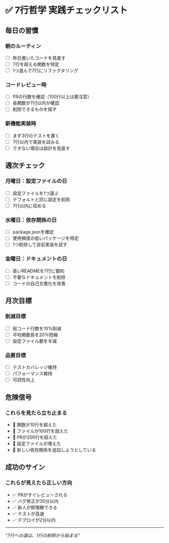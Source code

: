 # ✅ 7行哲学 実践チェックリスト

## 毎日の習慣

### 朝のルーティン
- [ ] 昨日書いたコードを見直す
- [ ] 7行を超える関数を特定
- [ ] 1つ選んで7行にリファクタリング

### コードレビュー時
- [ ] PRの行数を確認（100行以上は要注意）
- [ ] 各関数が7行以内か確認
- [ ] 削除できるものを探す

### 新機能実装時
- [ ] まず3行のテストを書く
- [ ] 7行以内で実装を試みる
- [ ] できない場合は設計を見直す

## 週次チェック

### 月曜日：設定ファイルの日
- [ ] 設定ファイルを1つ選ぶ
- [ ] デフォルトと同じ設定を削除
- [ ] 7行以内に収める

### 水曜日：依存関係の日
- [ ] package.jsonを確認
- [ ] 使用頻度の低いパッケージを特定
- [ ] 1つ削除して自前実装を試す

### 金曜日：ドキュメントの日
- [ ] 長いREADMEを7行に要約
- [ ] 不要なドキュメントを削除
- [ ] コードの自己文書化を改善

## 月次目標

### 削減目標
- [ ] 総コード行数を10%削減
- [ ] 平均関数長を20%短縮
- [ ] 設定ファイル数を半減

### 品質目標
- [ ] テストカバレッジ維持
- [ ] パフォーマンス維持
- [ ] 可読性向上

## 危険信号

### これらを見たら立ち止まる
- 🚨 関数が10行を超えた
- 🚨 ファイルが100行を超えた
- 🚨 PRが200行を超えた
- 🚨 設定ファイルが増えた
- 🚨 新しい依存関係を追加しようとしている

## 成功のサイン

### これらが見えたら正しい方向
- ✅ PRがすぐレビューされる
- ✅ バグ修正が30分以内
- ✅ 新人が即理解できる
- ✅ テストが高速
- ✅ デプロイが2分以内

---
*"7行への道は、1行の削除から始まる"*